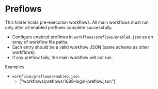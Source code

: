# Preflows

This folder holds pre-execution workflows. All main workflows must run only after all enabled preflows complete successfully.

- Configure enabled preflows in `workflows/preflows/enabled.json` as an array of workflow file paths.
- Each entry should be a valid workflow JSON (same schema as other workflows).
- If any preflow fails, the main workflow will not run.

Examples
- `workflows/preflows/enabled.json`
  - ["workflows/preflows/1688-login-preflow.json"]

